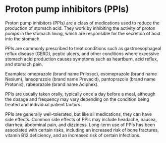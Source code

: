 <!--
source: gpt-3 + jph editing
abbr: PPI
tags: proton-pump-inhibitors treatments medications
-->

# Proton pump inhibitors (PPIs)

Proton pump inhibitors (PPIs) are a class of medications used to reduce the production of stomach acid. They work by inhibiting the activity of proton pumps in the stomach lining, which are responsible for the secretion of acid into the stomach.

PPIs are commonly prescribed to treat conditions such as gastroesophageal reflux disease (GERD), peptic ulcers, and other conditions where excessive stomach acid production causes symptoms such as heartburn, acid reflux, and stomach pain.

Examples: omeprazole (brand name Prilosec), esomeprazole (brand name Nexium), lansoprazole (brand name Prevacid), pantoprazole (brand name Protonix), rabeprazole (brand name Aciphex).

PPIs are usually taken orally, typically once a day before a meal, although the dosage and frequency may vary depending on the condition being treated and individual patient factors.

PPIs are generally well-tolerated, but like all medications, they can have side effects. Common side effects of PPIs may include headache, nausea, diarrhea, abdominal pain, and dizziness. Long-term use of PPIs has been associated with certain risks, including an increased risk of bone fractures, vitamin B12 deficiency, and an increased risk of certain infections.
